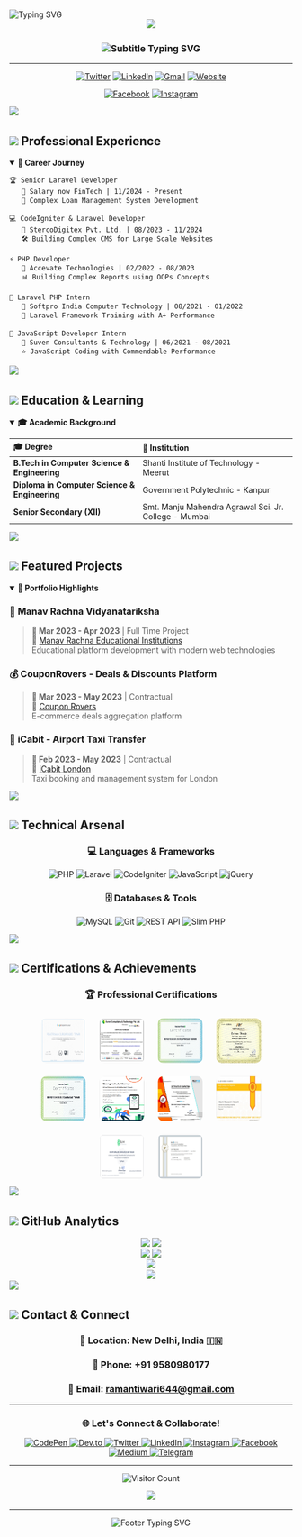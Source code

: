 # <div align="center">
  <img src="https://readme-typing-svg.herokuapp.com?font=Fira+Code&size=35&duration=3000&pause=1000&color=00D9FF&center=true&vCenter=true&width=600&height=70&lines=Hi+%F0%9F%91%8B%2C+I'm+Raman+Tiwari;Senior+Laravel+Developer;Full+Stack+PHP+Expert;Problem+Solver+%26+Code+Architect" alt="Typing SVG" />
</div>

<div align="center">
  <img src="https://capsule-render.vercel.app/api?type=waving&color=gradient&customColorList=6,11,20&height=180&section=header&text=Welcome%20to%20my%20Profile!&fontSize=42&fontColor=fff&animation=twinkling&fontAlignY=32"/>
</div>

<div align="center">
  <h3>
    <img src="https://readme-typing-svg.herokuapp.com?font=Righteous&size=25&duration=3000&pause=1000&color=F75C7E&center=true&vCenter=true&width=600&lines=Motivated+Software+Engineer;Building+Complex+Systems;Creating+Digital+Solutions;Pursuing+Excellence+in+Code" alt="Subtitle Typing SVG" />
  </h3>
</div>

---

<div align="center">
  
  [![Twitter](https://img.shields.io/badge/-@_Techeduworld-1DA1F2?style=for-the-badge&logo=twitter&logoColor=white&labelColor=1DA1F2)](https://twitter.com/_Techeduworld)
  [![LinkedIn](https://img.shields.io/badge/-Raman%20Tiwari-0077B5?style=for-the-badge&logo=linkedin&logoColor=white&labelColor=0077B5)](https://www.linkedin.com/in/raman-tiwari/)
  [![Gmail](https://img.shields.io/badge/-ramantiwari644@gmail.com-D14836?style=for-the-badge&logo=gmail&logoColor=white&labelColor=D14836)](mailto:ramantiwari644@gmail.com)
  [![Website](https://img.shields.io/badge/-techeduworld.com-FF6B6B?style=for-the-badge&logo=google-chrome&logoColor=white&labelColor=FF6B6B)](https://techeduworld.com/)
  
  [![Facebook](https://img.shields.io/badge/-Raman%20Tiwari-1877F2?style=for-the-badge&logo=facebook&logoColor=white&labelColor=1877F2)](https://www.facebook.com/raman.tiwari.96742)
  [![Instagram](https://img.shields.io/badge/-@revatiraman.tiwari-E4405F?style=for-the-badge&logo=instagram&logoColor=white&labelColor=E4405F)](https://www.instagram.com/revatiraman.tiwari/)

</div>

<img src="https://user-images.githubusercontent.com/73097560/115834477-dbab4500-a447-11eb-908a-139a6edaec5c.gif">

## <img src="https://media2.giphy.com/media/QssGEmpkyEOhBCb7e1/giphy.gif?cid=ecf05e47a0n3gi1bfqntqmob8g9aid1oyj2wr3ds3mg700bl&rid=giphy.gif" width="32"> **Professional Experience**

<details open>
<summary><b>🚀 Career Journey</b></summary>

```
🏆 Senior Laravel Developer
   📍 Salary now FinTech | 11/2024 - Present
   🔧 Complex Loan Management System Development
   
💻 CodeIgniter & Laravel Developer  
   📍 StercoDigitex Pvt. Ltd. | 08/2023 - 11/2024
   🛠️ Building Complex CMS for Large Scale Websites
   
⚡ PHP Developer
   📍 Accevate Technologies | 02/2022 - 08/2023  
   📊 Building Complex Reports using OOPs Concepts
   
🌱 Laravel PHP Intern
   📍 Softpro India Computer Technology | 08/2021 - 01/2022
   🎯 Laravel Framework Training with A+ Performance
   
🔰 JavaScript Developer Intern
   📍 Suven Consultants & Technology | 06/2021 - 08/2021
   ⭐ JavaScript Coding with Commendable Performance
```

</details>

<img src="https://user-images.githubusercontent.com/73097560/115834477-dbab4500-a447-11eb-908a-139a6edaec5c.gif">

## <img src="https://media.giphy.com/media/WUlplcMpOCEmTGBtBW/giphy.gif" width="32"> **Education & Learning**

<details open>
<summary><b>🎓 Academic Background</b></summary>

| 🎓 **Degree** | 🏫 **Institution**
|:---|:---|
| **B.Tech in Computer Science & Engineering** | Shanti Institute of Technology - Meerut
| **Diploma in Computer Science & Engineering** | Government Polytechnic - Kanpur
| **Senior Secondary (XII)** | Smt. Manju Mahendra Agrawal Sci. Jr. College - Mumbai

</details>

<img src="https://user-images.githubusercontent.com/73097560/115834477-dbab4500-a447-11eb-908a-139a6edaec5c.gif">

## <img src="https://media.giphy.com/media/iY8CRBdQXODJSCERIr/giphy.gif" width="32"> **Featured Projects**

<details open>
<summary><b>🌟 Portfolio Highlights</b></summary>

### 🎯 **Manav Rachna Vidyanatariksha**
> **📅 Mar 2023 - Apr 2023** | Full Time Project  
> 🔗 [Manav Rachna Educational Institutions](https://manavrachna.edu.in/)  
> Educational platform development with modern web technologies

### 💰 **CouponRovers - Deals & Discounts Platform**  
> **📅 Mar 2023 - May 2023** | Contractual  
> 🔗 [Coupon Rovers](https://www.couponrovers.com/)  
> E-commerce deals aggregation platform

### 🚖 **iCabit - Airport Taxi Transfer**
> **📅 Feb 2023 - May 2023** | Contractual  
> 🔗 [iCabit London](https://www.icabit.com/)  
> Taxi booking and management system for London

</details>

<img src="https://user-images.githubusercontent.com/73097560/115834477-dbab4500-a447-11eb-908a-139a6edaec5c.gif">

## <img src="https://media.giphy.com/media/j2pOGeGYKe2xCCKwfi/giphy.gif" width="32"> **Technical Arsenal**

<div align="center">

### **💻 Languages & Frameworks**
![PHP](https://img.shields.io/badge/PHP-777BB4?style=for-the-badge&logo=php&logoColor=white)
![Laravel](https://img.shields.io/badge/Laravel-FF2D20?style=for-the-badge&logo=laravel&logoColor=white)
![CodeIgniter](https://img.shields.io/badge/CodeIgniter-EF4223?style=for-the-badge&logo=codeigniter&logoColor=white)
![JavaScript](https://img.shields.io/badge/JavaScript-F7DF1E?style=for-the-badge&logo=javascript&logoColor=black)
![jQuery](https://img.shields.io/badge/jQuery-0769AD?style=for-the-badge&logo=jquery&logoColor=white)

### **🗄️ Databases & Tools**
![MySQL](https://img.shields.io/badge/MySQL-4479A1?style=for-the-badge&logo=mysql&logoColor=white)
![Git](https://img.shields.io/badge/Git-F05032?style=for-the-badge&logo=git&logoColor=white)
![REST API](https://img.shields.io/badge/REST_API-02569B?style=for-the-badge&logo=rest&logoColor=white)
![Slim PHP](https://img.shields.io/badge/Slim_PHP-74a045?style=for-the-badge&logo=php&logoColor=white)

</div>

<img src="https://user-images.githubusercontent.com/73097560/115834477-dbab4500-a447-11eb-908a-139a6edaec5c.gif">

## <img src="https://media.giphy.com/media/QaMcXSekUWx7aogAUr/giphy.gif" width="32"> **Certifications & Achievements**

<div align="center">
  
### 🏆 **Professional Certifications**

<img src="https://github.com/rramantiwari/rramantiwari/blob/main/7.jpg" height="80px" width="80px" style="border-radius: 10px; margin: 10px;">
<img src="https://github.com/rramantiwari/rramantiwari/blob/main/17.jpg" height="80px" width="80px" style="border-radius: 10px; margin: 10px;">
<img src="https://github.com/rramantiwari/rramantiwari/blob/main/18.png" height="80px" width="80px" style="border-radius: 10px; margin: 10px;">
<img src="https://github.com/rramantiwari/rramantiwari/blob/main/php.jpg" height="80px" width="80px" style="border-radius: 10px; margin: 10px;">
<img src="https://github.com/rramantiwari/rramantiwari/blob/main/aab.png" height="80px" width="80px" style="border-radius: 10px; margin: 10px;">

<img src="https://github.com/rramantiwari/rramantiwari/blob/main/Android.png" height="80px" width="80px" style="border-radius: 10px; margin: 10px;">
<img src="https://github.com/rramantiwari/rramantiwari/blob/main/8.jpg" height="80px" width="80px" style="border-radius: 10px; margin: 10px;">
<img src="https://github.com/rramantiwari/rramantiwari/blob/main/9.jpg" height="80px" width="80px" style="border-radius: 10px; margin: 10px;">
<img src="https://github.com/rramantiwari/rramantiwari/blob/main/10.png" height="80px" width="80px" style="border-radius: 10px; margin: 10px;">
<img src="https://github.com/rramantiwari/rramantiwari/blob/main/11.jpg" height="80px" width="80px" style="border-radius: 10px; margin: 10px;">

</div>

<img src="https://user-images.githubusercontent.com/73097560/115834477-dbab4500-a447-11eb-908a-139a6edaec5c.gif">

## <img src="https://media.giphy.com/media/iY8CRBdQXODJSCERIr/giphy.gif" width="32"> **GitHub Analytics**

<div align="center">
  
  <img height="180em" src="https://github-readme-stats.vercel.app/api?username=rramantiwari&show_icons=true&theme=tokyonight&include_all_commits=true&count_private=true&hide_border=true&bg_color=0D1117"/>
  <img height="180em" src="https://github-readme-stats.vercel.app/api/top-langs/?username=rramantiwari&layout=compact&langs_count=8&theme=tokyonight&hide_border=true&bg_color=0D1117"/>

</div>

<div align="center">
  
  <img height="180em" src="https://github-readme-streak-stats.herokuapp.com/?user=rramantiwari&theme=tokyonight&hide_border=true&background=0D1117"/>
  <img height="180em" src="https://github-contributor-stats.vercel.app/api?username=rramantiwari&limit=5&theme=tokyonight&combine_all_yearly_contributions=true&hide_border=true&bg_color=0D1117"/>

</div>

<div align="center">
  <img src="https://github-profile-trophy.vercel.app/?username=rramantiwari&theme=tokyonight&no-frame=true&no-bg=false&margin-w=4&row=1"/>
</div>

<div align="center">
  <img src="https://quotes-github-readme.vercel.app/api?type=horizontal&theme=tokyonight&border=true"/>
</div>

<img src="https://user-images.githubusercontent.com/73097560/115834477-dbab4500-a447-11eb-908a-139a6edaec5c.gif">

## <img src="https://media.giphy.com/media/LnQjpWaON8nhr21vNW/giphy.gif" width="32"> **Contact & Connect**

<div align="center">

### 📍 **Location:** New Delhi, India 🇮🇳
### 📱 **Phone:** +91 9580980177
### 📧 **Email:** [ramantiwari644@gmail.com](mailto:ramantiwari644@gmail.com)

---

### **🌐 Let's Connect & Collaborate!**

<a href="https://codepen.io/#" target="_blank">
  <img src="https://img.shields.io/badge/CodePen-000000?style=for-the-badge&logo=codepen&logoColor=white" alt="CodePen"/>
</a>
<a href="https://dev.to/rramantiwari" target="_blank">
  <img src="https://img.shields.io/badge/dev.to-0A0A0A?style=for-the-badge&logo=devdotto&logoColor=white" alt="Dev.to"/>
</a>
<a href="https://twitter.com/08Chora" target="_blank">
  <img src="https://img.shields.io/badge/Twitter-1DA1F2?style=for-the-badge&logo=twitter&logoColor=white" alt="Twitter"/>
</a>
<a href="https://www.linkedin.com/in/revatiraman-tiwari-891313202/" target="_blank">
  <img src="https://img.shields.io/badge/LinkedIn-0077B5?style=for-the-badge&logo=linkedin&logoColor=white" alt="LinkedIn"/>
</a>

<a href="https://www.instagram.com/brahman_.official/" target="_blank">
  <img src="https://img.shields.io/badge/Instagram-E4405F?style=for-the-badge&logo=instagram&logoColor=white" alt="Instagram"/>
</a>
<a href="https://www.facebook.com/raman.tiwari.96742/" target="_blank">
  <img src="https://img.shields.io/badge/Facebook-1877F2?style=for-the-badge&logo=facebook&logoColor=white" alt="Facebook"/>
</a>
<a href="https://medium.com/@ramantiwari644" target="_blank">
  <img src="https://img.shields.io/badge/Medium-12100E?style=for-the-badge&logo=medium&logoColor=white" alt="Medium"/>
</a>
<a href="https://t.me/RRamantiwari" target="_blank">
  <img src="https://img.shields.io/badge/Telegram-2CA5E0?style=for-the-badge&logo=telegram&logoColor=white" alt="Telegram"/>
</a>

</div>

---

<div align="center">
  
  ![Visitor Count](https://profile-counter.glitch.me/rramantiwari/count.svg)
  
  <img src="https://capsule-render.vercel.app/api?type=waving&color=gradient&customColorList=6,11,20&height=120&section=footer&text=Thanks%20for%20Visiting!&fontSize=32&fontColor=fff&animation=twinkling"/>
  
</div>

---

<div align="center">
  <img src="https://readme-typing-svg.herokuapp.com?font=Fira+Code&size=22&duration=3000&pause=1000&color=00D9FF&center=true&vCenter=true&width=600&lines=Happy+Coding!+%F0%9F%9A%80;Let's+Build+Something+Amazing!+%E2%9C%A8;Open+to+Collaborate!+%F0%9F%A4%9D" alt="Footer Typing SVG" />
</div>
